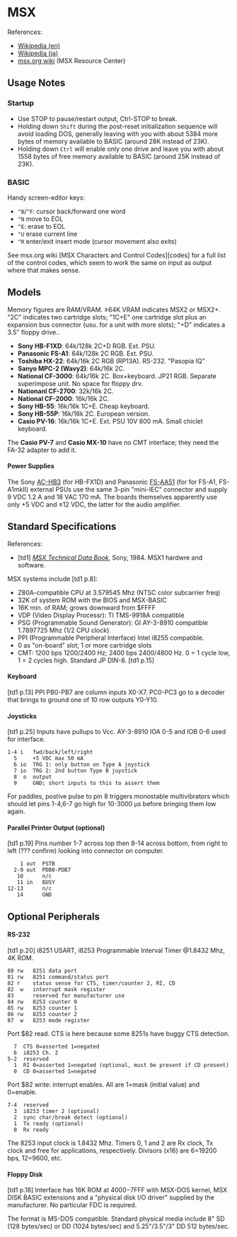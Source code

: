 MSX
===

References:
- [Wikipedia (en)][wpen]
- [Wikipedia (ja)][wpja]
- [msx.org wiki][mowiki] (MSX Resource Center)


Usage Notes
-----------

### Startup

- Use STOP to pause/restart output, Ctrl-STOP to break.
- Holding down `Shift` during the post-reset initialization sequence will
  avoid loading DOS, generally leaving with you with about 5384 more bytes
  of memory available to BASIC (around 28K instead of 23K).
- Holding down `Ctrl` will enable only one drive and leave you with about
  1558 bytes of free memory available to BASIC (around 25K instead of 23K).

### BASIC

Handy screen-editor keys:
- `^B`/`^F`: cursor back/forward one word
- `^N` move to EOL
- `^E`: erase to EOL
- `^U` erase current line
- `^R` enter/exit insert mode (cursor movement also exits)

See msx.org wiki [MSX Characters and Control Codes][codes] for a full list
of the control codes, which seem to work the same on input as output where
that makes sense.


Models
------

Memory figures are RAM/VRAM. ≥64K VRAM indicates MSX2 or MSX2+. "2C" indicates
two cartridge slots; "1C+E" one cartridge slot plus an expansion bus connector
(usu. for a unit with more slots); "+D" indicates a 3.5" floppy drive..

- __Sony HB-F1XD__:         64k/128k 2C+D RGB. Ext. PSU.
- __Panasonic FS-A1__:      64k/128k 2C RGB. Ext. PSU.
- __Toshiba HX-22__:        64k/16k 2C RGB (RP13A). RS-232. "Pasopia IQ"
- __Sanyo MPC-2 (Wavy2)__:  64k/16k 2C.
- __National CF-3000__:     64k/16k 2C. Box+keyboard. JP21 RGB.
                            Separate superimpose unit. No space for floppy drv.
- __Nationanl CF-2700__:    32k/16k 2C.
- __National CF-2000__:     16k/16k 2C.
- __Sony HB-55__:           16k/16k 1C+E. Cheap keyboard.
- __Sony HB-55P__:          16k/16k 2C. European version.
- __Casio PV-16__:          16k/16k 1C+E. Ext. PSU 10V 800 mA.
                            Small chiclet keyboard.

The __Casio PV-7__ and __Casio MX-10__ have no CMT interface; they need
the FA-32 adapter to add it.

#### Power Supplies

The Sony [AC-HB3][] (for HB-FX1D) and Panasonic [FS-AA51][] (for for FS-A1,
FS-A1mkII) external PSUs use the same 3-pin "mini-IEC" connector and supply
9 VDC 1.2 A and 18 VAC 170 mA. The boards themselves apparently use only
+5 VDC and ±12 VDC, the latter for the audio amplifier.


Standard Specifications
-----------------------

References:
- \[td1] [_MSX Technical Data Book_][th1], Sony, 1984.
  MSX1 hardwre and software.

MSX systems include [td1 p.8]:
- Z80A-compatible CPU at 3.579545 Mhz (NTSC color subcarrier freq)
- 32K of system ROM with the BIOS and MSX-BASIC
- 16K min. of RAM; grows downward from $FFFF
- VDP (Video Display Processr): TI TMS-9918A compatible
- PSG (Programmable Sound Generator): GI AY-3-8910 compatible
  1.7897725 Mhz (1/2 CPU clock).
- PPI (Programmable Peripheral Interface) Intel i8255 compatible.
- 0 as "on-board" slot; 1 or more cartridge slots
- CMT: 1200 bps 1200/2400 Hz; 2400 bps 2400/4800 Hz.
  0 = 1 cycle low, 1 = 2 cycles high. Standard JP DIN-8. [td1 p.15]

#### Keyboard

[td1 p.13] PPI PB0-PB7 are column inputs X0-X7. PC0-PC3 go to a decoder
that brings to ground one of 10 row outputs Y0-Y10.

#### Joysticks

[td1 p.25] Inputs have pullups to Vcc. AY-3-8910 IOA 0-5 and IOB 0-6 used
for interface.

    1-4 i   fwd/back/left/right
      5     +5 VDC max 50 mA
      6 io  TRG 1: only button on Type A joystick
      7 io  TRG 2: 2nd button Type B joystick
      8  o  output
      9     GND; short inputs to this to assert them

For paddles, postive pulse to pin 8 triggers monostable multivibrators
which should let pins 1-4,6-7 go high for 10-3000 μs before bringing them
low again.

#### Parallel Printer Output (optional)

[td1 p.19] Pins number 1-7 across top then 8-14 across bottom, from right
to left (??? confirm) looking into connector on computer.

        1 out  P̅S̅T̅B̅
      2-9 out  PDB0-PDB7
       10      n/c
       11 in   BUSY
    12-13      n/c
       14      GND


Optional Peripherals
--------------------

#### RS-232

[td1 p.20] i8251 USART, i8253 Programmable Interval Timer @1.8432 Mhz, 4K ROM.

    80 rw   8251 data port
    81 rw   8251 command/status port
    82 r    status sense for CTS, timer/counter 2, RI, CD
    82  w   interrupt mask register
    83      reserved for manufacturer use
    84 rw   8253 counter 0
    85 rw   8253 counter 1
    86 rw   8253 counter 2
    87  w   8253 mode register

Port $82 read. CTS is here because some 8251s have buggy CTS detection.

      7  CTS 0=asserted 1=negated
      6  i8253 Ch. 2
    5-2  reserved
      1  RI 0=asserted 1=negated (optional, must be present if CD present)
      0  CD 0=asserted 1=negated

Port $82 write: interrupt enables. All are 1=mask (initial value) and 0=enable.

    7-4  reserved
      3  i8253 timer 2 (optional)
      2  sync char/break detect (optional)
      1  Tx ready (optional)
      0  Rx ready

The 8253 input clock is 1.8432 Mhz. Timers 0, 1 and 2 are Rx clock, Tx
clock and free for applications, respectively. Divisors (x16) are 6=19200
bps, 12=9600, etc.

#### Floppy Disk

[td1 p.18] Interface has 16K ROM at $4000-$7FFF with MSX-DOS kernel, MSX
DISK BASIC extensions and a "physical disk I/O driver" supplied by the
manufacturer. No particular FDC is required.

The format is MS-DOS compatible. Standard physical media include 8" SD (128
bytes/sec) or DD (1024 bytes/sec) and 5.25"/3.5"/3" DD 512 bytes/sec.





<!-------------------------------------------------------------------->
[mowiki]: https://msx.org/wiki
[th1]: https://archive.org/stream/MSXTechnicalHandbookBySony#page/n5/mode/1up
[wpen]: https://en.wikipedia.org/wiki/MSX
[wpja]: https://ja.wikipedia.org/wiki/Msx

[FS-AA51]: https://www.msx.org/wiki/Panasonic_FS-AA51
[AC-HB3]: https://www.msx.org/wiki/Sony_AC-HB3
